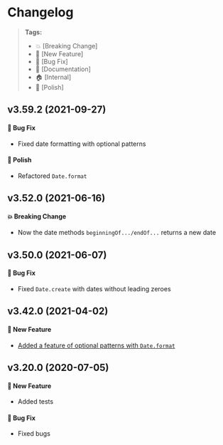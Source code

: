 Changelog
=========

> **Tags:**
> - :boom:       [Breaking Change]
> - :rocket:     [New Feature]
> - :bug:        [Bug Fix]
> - :memo:       [Documentation]
> - :house:      [Internal]
> - :nail_care:  [Polish]

## v3.59.2 (2021-09-27)

#### :bug: Bug Fix

* Fixed date formatting with optional patterns

#### :nail_care: Polish

* Refactored `Date.format`

## v3.52.0 (2021-06-16)

#### :boom: Breaking Change

* Now the date methods `beginningOf.../endOf...` returns a new date

## v3.50.0 (2021-06-07)

#### :bug: Bug Fix

* Fixed `Date.create` with dates without leading zeroes

## v3.42.0 (2021-04-02)

#### :rocket: New Feature

* [Added a feature of optional patterns with `Date.format`](https://github.com/V4Fire/Core/issues/163)

## v3.20.0 (2020-07-05)

#### :rocket: New Feature

* Added tests

#### :bug: Bug Fix

* Fixed bugs
